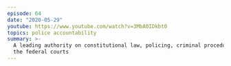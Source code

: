 ```yaml
---
episode: 64
date: "2020-05-29"
youtube: https://www.youtube.com/watch?v=3MbA0IDkbt0
topics: police accountability
summary: >-
  A leading authority on constitutional law, policing, criminal procedure, and
  the federal courts
---
```

